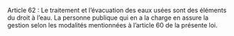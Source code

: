 Article 62 : Le traitement et l’évacuation des eaux usées sont des éléments du droit à l’eau. La personne publique qui en a la charge en assure la gestion selon les modalités mentionnées à l’article 60 de la présente loi.